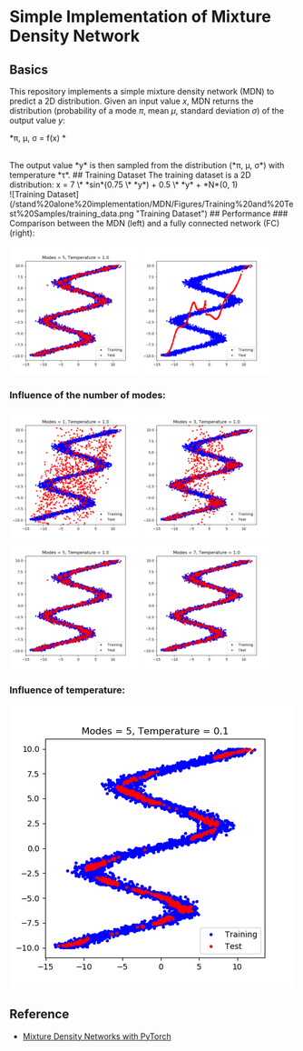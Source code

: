 # Simple Implementation of Mixture Density Network
## Basics
This repository implements a simple mixture density network (MDN) to predict a 2D distribution. Given an input value *x*, MDN returns the distribution (probability of a mode *π*, mean *μ*, standard deviation *σ*) of the output value *y*:<br />
<p float="center">
  *π, μ, σ = f(x) *
</p><br />
The output value *y* is then sampled from the distribution (*π, μ, σ*) with temperature *τ*.
## Training Dataset
The training dataset is a 2D distribution: x = 7 \* *sin*(0.75 \* *y*) + 0.5 \* *y* + *N*(0, 1)<br />
![Training Dataset](/stand%20alone%20implementation/MDN/Figures/Training%20and%20Test%20Samples/training_data.png "Training Dataset")
## Performance
### Comparison between the MDN (left) and a fully connected network (FC) (right):
<p float="center">
  <img src="/stand%20alone%20implementation/MDN/Figures/Training%20and%20Test%20Samples/mdn_5.png" alt="MDN" width="45%"/>
  <img src="/stand%20alone%20implementation/MDN/Figures/Training%20and%20Test%20Samples/fc.png" alt="FC" width="45%"/>
</p>

### Influence of the number of modes:
<p float="center">
  <img src="/stand%20alone%20implementation/MDN/Figures/Training%20and%20Test%20Samples/mdn_1.png" alt="MDN" width="45%"/>
  <img src="/stand%20alone%20implementation/MDN/Figures/Training%20and%20Test%20Samples/mdn_3.png" alt="MDN" width="45%"/><br />
  <img src="/stand%20alone%20implementation/MDN/Figures/Training%20and%20Test%20Samples/mdn_5.png" alt="MDN" width="45%"/>
  <img src="/stand%20alone%20implementation/MDN/Figures/Training%20and%20Test%20Samples/mdn_7.png" alt="MDN" width="45%"/>
</p>

### Influence of temperature:
![Temperature](/stand%20alone%20implementation/MDN/Figures/Temperature%20Comparison/mdn_5.gif "Temperature")

## Reference
- [Mixture Density Networks with PyTorch](https://github.com/hardmaru/pytorch_notebooks/blob/master/mixture_density_networks.ipynb)
